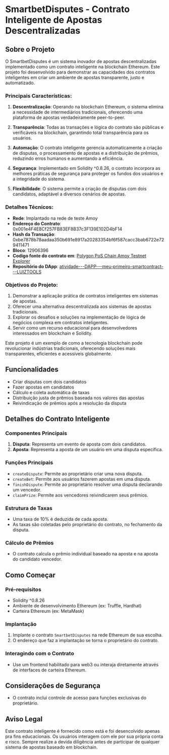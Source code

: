 # SmartbetDisputes - Contrato Inteligente de Apostas Descentralizadas

## Sobre o Projeto

O SmartbetDisputes é um sistema inovador de apostas descentralizadas implementado como um contrato inteligente na blockchain Ethereum. Este projeto foi desenvolvido para demonstrar as capacidades dos contratos inteligentes em criar um ambiente de apostas transparente, justo e automatizado.

### Principais Características:

1. **Descentralização**: Operando na blockchain Ethereum, o sistema elimina a necessidade de intermediários tradicionais, oferecendo uma plataforma de apostas verdadeiramente peer-to-peer.

2. **Transparência**: Todas as transações e lógica do contrato são públicas e verificáveis na blockchain, garantindo total transparência para os usuários.

3. **Automação**: O contrato inteligente gerencia automaticamente a criação de disputas, o processamento de apostas e a distribuição de prêmios, reduzindo erros humanos e aumentando a eficiência.

4. **Segurança**: Implementado em Solidity ^0.8.26, o contrato incorpora as melhores práticas de segurança para proteger os fundos dos usuários e a integridade do sistema.

5. **Flexibilidade**: O sistema permite a criação de disputas com dois candidatos, adaptável a diversos cenários de apostas.

### Detalhes Técnicos:

- **Rede**: Implantado na rede de teste Amoy
- **Endereço do Contrato**: 0x001e4F4E8Cf257FB83EF8B37c3F139E102D4bF14
- **Hash da Transação**: 0xbe7878b78aadaa350b691e8917a20283354bf6f587cacc3bab6722e729411471
- **Bloco**: 12906396
- **Codigo fonte do contrato em**: [Polygon PoS Chain Amoy Testnet Explorer](https://amoy.polygonscan.com/address/0x001e4F4E8Cf257FB83EF8B37c3F139E102D4bF14#code)
- **Repositório do DApp**: [atividade---DAPP---meu-primeiro-smartcontract---LUIZTOOLS](https://github.com/DDR23/atividade---DAPP---meu-primeiro-smartcontract---LUIZTOOLS)

### Objetivos do Projeto:

1. Demonstrar a aplicação prática de contratos inteligentes em sistemas de apostas.
2. Oferecer uma alternativa descentralizada aos sistemas de apostas tradicionais.
3. Explorar os desafios e soluções na implementação de lógica de negócios complexa em contratos inteligentes.
4. Servir como um recurso educacional para desenvolvedores interessados em blockchain e Solidity.

Este projeto é um exemplo de como a tecnologia blockchain pode revolucionar indústrias tradicionais, oferecendo soluções mais transparentes, eficientes e acessíveis globalmente.

## Funcionalidades
- Criar disputas com dois candidatos
- Fazer apostas em candidatos
- Cálculo e coleta automática de taxas
- Distribuição justa de prêmios baseada nos valores das apostas
- Reivindicação de prêmios após a resolução da disputa

## Detalhes do Contrato Inteligente

### Componentes Principais
1. **Disputa**: Representa um evento de aposta com dois candidatos.
2. **Aposta**: Representa a aposta de um usuário em uma disputa específica.

### Funções Principais
- `createDispute`: Permite ao proprietário criar uma nova disputa.
- `createBet`: Permite aos usuários fazerem apostas em uma disputa.
- `finishDispute`: Permite ao proprietário resolver uma disputa declarando um vencedor.
- `claimPrize`: Permite aos vencedores reivindicarem seus prêmios.

### Estrutura de Taxas
- Uma taxa de 10% é deduzida de cada aposta.
- As taxas são coletadas pelo proprietário do contrato, no fechamento da disputa.

### Cálculo de Prêmios
- O contrato calcula o prêmio individual baseado na aposta e na aposta do candidato vencedor.

## Como Começar

### Pré-requisitos
- Solidity ^0.8.26
- Ambiente de desenvolvimento Ethereum (ex: Truffle, Hardhat)
- Carteira Ethereum (ex: MetaMask)

### Implantação
1. Implante o contrato `SmartbetDisputes` na rede Ethereum de sua escolha.
2. O endereço que faz a implantação se torna o proprietário do contrato.

### Interagindo com o Contrato
- Use um frontend habilitado para web3 ou interaja diretamente através de interfaces de carteira Ethereum.

## Considerações de Segurança
- O contrato inclui controle de acesso para funções exclusivas do proprietário.

## Aviso Legal
Este contrato inteligente é fornecido como está e foi desencolvido apenas pra fins educacionais. Os usuários interagem com ele por sua própria conta e risco. Sempre realize a devida diligência antes de participar de qualquer sistema de apostas baseado em blockchain.
